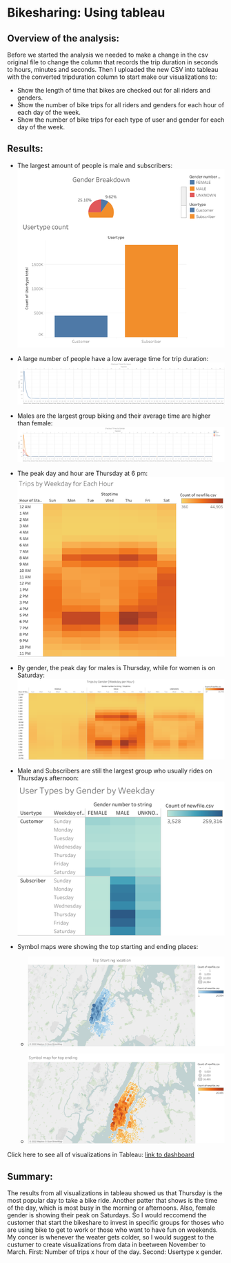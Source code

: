 # Bikesharing: Using tableau 

## Overview of the analysis:

Before we started the analysis we needed to make a change in the csv original file to change the column that records the trip duration in seconds to hours, minutes and seconds. Then I uploaded the new CSV into tableau with the converted tripduration column to start make our visualizations to:

- Show the length of time that bikes are checked out for all riders and genders.
- Show the number of bike trips for all riders and genders for each hour of each day of the week.
- Show the number of bike trips for each type of user and gender for each day of the week.

## Results:
- The largest amount of people is male and subscribers:
![This is an image](https://github.com/KandiJayana/bikesharing/blob/6809f963f8f663827621b704cf0e6fc85c050922/Tableau%20Analysis/User's%20Demographics.png)


- A large number of people have a low average time for trip duration:
![This is an image](https://github.com/KandiJayana/bikesharing/blob/6809f963f8f663827621b704cf0e6fc85c050922/Tableau%20Analysis/Checkout%20Times.png)


- Males are the largest group biking and their average time are higher than female:
![This is an image](https://github.com/KandiJayana/bikesharing/blob/6809f963f8f663827621b704cf0e6fc85c050922/Tableau%20Analysis/Checkout%20Times%20by%20Gender.png)


- The peak day and hour are Thursday at 6 pm:
![This is an image](https://github.com/KandiJayana/bikesharing/blob/6809f963f8f663827621b704cf0e6fc85c050922/Tableau%20Analysis/Trips%20by%20Weekday%20for%20Each%20Hour.png)


- By gender, the peak day for males is Thursday, while for women is on Saturday:
![This is an image](https://github.com/KandiJayana/bikesharing/blob/6809f963f8f663827621b704cf0e6fc85c050922/Tableau%20Analysis/Trips%20by%20Gender.png)


- Male and Subscribers are still the largest group who usually rides on Thursdays afternoon:
![This is an image](https://github.com/KandiJayana/bikesharing/blob/6809f963f8f663827621b704cf0e6fc85c050922/Tableau%20Analysis/User%20Types%20by%20Gender%20by%20Weekday.png)


- Symbol maps were showing the top starting and ending places:
  - ![This is an image](https://github.com/KandiJayana/bikesharing/blob/6809f963f8f663827621b704cf0e6fc85c050922/Tableau%20Analysis/Symbol%20map%20for%20top%20starting.png)

  - ![This is an image](https://github.com/KandiJayana/bikesharing/blob/6809f963f8f663827621b704cf0e6fc85c050922/Tableau%20Analysis/Symbol%20map%20for%20top%20ending.png)


Click here to see all of visualizations in Tableau:  [link to dashboard](https://public.tableau.com/views/NYCbikesharingAnalysis/NYCbiking?:language=en-US&:display_count=n&:origin=viz_share_link)

## Summary: 

The results from all visualizations in tableau showed us that Thursday is the most popular day to take a bike ride. Another patter that shows is the time of the day, which is most busy in the morning or afternoons. Also, female gender is showing their peak on Saturdays. So I would reccomend the customer that  start the bikeshare to invest in specific groups for thoses who are using bike to get to work or those who want to have fun on weekends. My concer is whenever the weater gets colder, so I would suggest to the custumer to create visualizations from data in beetween November to March. First: Number of trips x  hour of the day. Second: Usertype x gender. 
